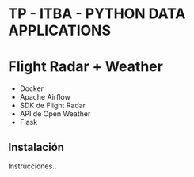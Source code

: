 # TP - ITBA - PYTHON DATA APPLICATIONS

# Flight Radar + Weather

+ Docker
+ Apache Airflow
+ SDK de Flight Radar
+ API de Open Weather 
+ Flask 

## Instalación

Instrucciones..

